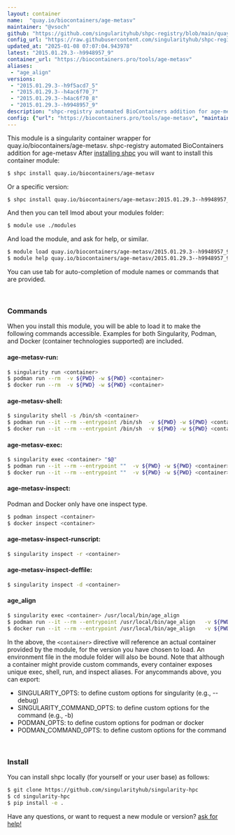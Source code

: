 ```yaml
---
layout: container
name:  "quay.io/biocontainers/age-metasv"
maintainer: "@vsoch"
github: "https://github.com/singularityhub/shpc-registry/blob/main/quay.io/biocontainers/age-metasv/container.yaml"
config_url: "https://raw.githubusercontent.com/singularityhub/shpc-registry/main/quay.io/biocontainers/age-metasv/container.yaml"
updated_at: "2025-01-08 07:07:04.943978"
latest: "2015.01.29.3--h9948957_9"
container_url: "https://biocontainers.pro/tools/age-metasv"
aliases:
 - "age_align"
versions:
 - "2015.01.29.3--h9f5acd7_5"
 - "2015.01.29.3--h4ac6f70_7"
 - "2015.01.29.3--h4ac6f70_8"
 - "2015.01.29.3--h9948957_9"
description: "shpc-registry automated BioContainers addition for age-metasv"
config: {"url": "https://biocontainers.pro/tools/age-metasv", "maintainer": "@vsoch", "description": "shpc-registry automated BioContainers addition for age-metasv", "latest": {"2015.01.29.3--h9948957_9": "sha256:5548482d8c60ce0275000b9711ad17fbad7d59332e3fb0c43e90f2fae6c9e9c8"}, "tags": {"2015.01.29.3--h9f5acd7_5": "sha256:88660caa860131060d21c2b64529ab709881c8ff1772913eed0323786b6fe774", "2015.01.29.3--h4ac6f70_7": "sha256:9122481bf9690bbdc79ec4291c3d29156cb7c9d613a2faa34c644b6c4afe0afc", "2015.01.29.3--h4ac6f70_8": "sha256:345536fb397b8acd49a3462b956c5a1c481763055a89efb8013874506488e91e", "2015.01.29.3--h9948957_9": "sha256:5548482d8c60ce0275000b9711ad17fbad7d59332e3fb0c43e90f2fae6c9e9c8"}, "docker": "quay.io/biocontainers/age-metasv", "aliases": {"age_align": "/usr/local/bin/age_align"}}
---
```


This module is a singularity container wrapper for quay.io/biocontainers/age-metasv.
shpc-registry automated BioContainers addition for age-metasv
After [installing shpc](#install) you will want to install this container module:


```bash
$ shpc install quay.io/biocontainers/age-metasv
```

Or a specific version:

```bash
$ shpc install quay.io/biocontainers/age-metasv:2015.01.29.3--h9948957_9
```

And then you can tell lmod about your modules folder:

```bash
$ module use ./modules
```

And load the module, and ask for help, or similar.

```bash
$ module load quay.io/biocontainers/age-metasv/2015.01.29.3--h9948957_9
$ module help quay.io/biocontainers/age-metasv/2015.01.29.3--h9948957_9
```

You can use tab for auto-completion of module names or commands that are provided.

<br>

### Commands

When you install this module, you will be able to load it to make the following commands accessible.
Examples for both Singularity, Podman, and Docker (container technologies supported) are included.

#### age-metasv-run:

```bash
$ singularity run <container>
$ podman run --rm  -v ${PWD} -w ${PWD} <container>
$ docker run --rm  -v ${PWD} -w ${PWD} <container>
```

#### age-metasv-shell:

```bash
$ singularity shell -s /bin/sh <container>
$ podman run --it --rm --entrypoint /bin/sh  -v ${PWD} -w ${PWD} <container>
$ docker run --it --rm --entrypoint /bin/sh  -v ${PWD} -w ${PWD} <container>
```

#### age-metasv-exec:

```bash
$ singularity exec <container> "$@"
$ podman run --it --rm --entrypoint ""  -v ${PWD} -w ${PWD} <container> "$@"
$ docker run --it --rm --entrypoint ""  -v ${PWD} -w ${PWD} <container> "$@"
```

#### age-metasv-inspect:

Podman and Docker only have one inspect type.

```bash
$ podman inspect <container>
$ docker inspect <container>
```

#### age-metasv-inspect-runscript:

```bash
$ singularity inspect -r <container>
```

#### age-metasv-inspect-deffile:

```bash
$ singularity inspect -d <container>
```


#### age_align

```bash
$ singularity exec <container> /usr/local/bin/age_align
$ podman run --it --rm --entrypoint /usr/local/bin/age_align   -v ${PWD} -w ${PWD} <container> -c " $@"
$ docker run --it --rm --entrypoint /usr/local/bin/age_align   -v ${PWD} -w ${PWD} <container> -c " $@"
```



In the above, the `<container>` directive will reference an actual container provided
by the module, for the version you have chosen to load. An environment file in the
module folder will also be bound. Note that although a container
might provide custom commands, every container exposes unique exec, shell, run, and
inspect aliases. For anycommands above, you can export:

 - SINGULARITY_OPTS: to define custom options for singularity (e.g., --debug)
 - SINGULARITY_COMMAND_OPTS: to define custom options for the command (e.g., -b)
 - PODMAN_OPTS: to define custom options for podman or docker
 - PODMAN_COMMAND_OPTS: to define custom options for the command

<br>

### Install

You can install shpc locally (for yourself or your user base) as follows:

```bash
$ git clone https://github.com/singularityhub/singularity-hpc
$ cd singularity-hpc
$ pip install -e .
```

Have any questions, or want to request a new module or version? [ask for help!](https://github.com/singularityhub/singularity-hpc/issues)